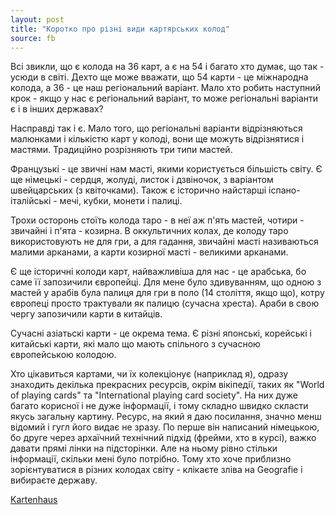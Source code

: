 ```yaml
---
layout: post
title: "Коротко про різні види картярських колод"
source: fb
---
```


Всі звикли, що є колода на 36 карт, а є на 54 і багато хто думає, що так - усюди в світі. Дехто ще може вважати, що 54 карти - це міжнародна колода, а 36 - це наш регіональний варіант. Мало хто робить наступний крок - якщо у нас є регіональний варіант, то може регіональні варіанти є і в інших державах? 

Насправді так і є. Мало того, що регіональні варіанти відрізняються малюнками і кількістю карт у колоді, вони ще можуть відрізнятися і мастями. Традиційно розрізняють три типи мастей. 

Французькі - це звичні нам масті, якими користується більшість світу. Є ще німецькі - сердця, жолуді, листок і дзвіночок, з варіантом швейцарських (з квіточками). Також є історично найстарші іспано-італійські - мечі, кубки, монети і палиці. 

Трохи осторонь стоїть колода таро - в неї аж п'ять мастей, чотири - звичайні і п'ята - козирна. В оккультичних колах, де колоду таро використовують не для гри, а для гадання, звичайні масті називаються малими арканами, а карти козирної масті - великими арканами. 

Є ще історичні колоди карт, найважливіша для нас - це арабська, бо саме її запозичили європейці. Для мене було здивуванням, що одною з мастей у арабів була палиця для гри в поло (14 століття, якщо що), котру європеці просто трактували як палицю (сучасна хреста). Араби в свою чергу запозичили карти в китайців. 

Сучасні азіатьскі карти - це окрема тема. Є різні японські, корейські і китайські карти, які мало що мають спільного з сучасною європейською колодою.

Хто цікавиться картами, чи їх колекціонує (наприклад я), одразу знаходить декілька прекрасних ресурсів, окрім вікіпедії, таких як "World of playing cards" та "International playing card society". На них дуже багато корисної і не дуже інформації, і тому складно швидко скласти якусь загальну картину. Ресурс, на який я даю посилання, значно менш відомий і гугл його видає не зразу. По перше він написаний німецькою, бо друге через архаїчний технічний підхід (фрейми, хто в курсі), важко давати прямі лінки на підсторінки. Але на ньому рівно стільки інформації, скільки мені було потрібно. Тому хто хоче приблизно зорієнтуватися в різних колодах світу - клікаєте зліва на Geografie і вибираєте державу.

[Kartenhaus](http://www.karten-haus.ch/)

